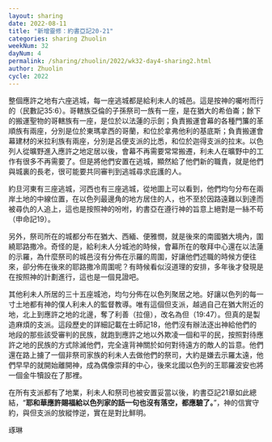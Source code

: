 ```yaml
---
layout: sharing
date: 2022-08-11
title: "新增靈修：約書亞記20-21"
categories: sharing Zhuolin
weekNum: 32
dayNum: 4
permalink: /sharing/zhuolin/2022/wk32-day4-sharing2.html
author: Zhuolin
cycle: 2022
---  
```


整個應許之地有六座逃城，每一座逃城都是給利未人的城邑。這是按神的囑咐而行的（民數記35:6）。哥轄族亞倫的子孫祭司一族有一座，是在猶大的希伯崙；餘下的搬運聖物的哥轄族有一座，是位於以法蓮的示劍；負責搬運會幕的各種門簾的革順族有兩座，分別是位於東瑪拿西的哥蘭，和位於拿弗他利的基底斯；負責搬運會幕建材的米拉利族有兩座，分別是呂便支派的比悉，和位於迦得支派的拉末。以色列人從曠野進入應許之地定居以後，會幕不再需要常常搬遷，利未人在曠野中的工作有很多不再需要了。但是將他們安置在逃城，顯然給了他們新的職責，就是他們與城裏的長老，很可能要共同審判到逃城尋求庇護的人。

約旦河東有三座逃城，河西也有三座逃城，從地圖上可以看到，他們均勻分布在兩岸土地的中線位置，在以色列最邊角的地方居住的人，也不至於因路遠難以到達而被尋仇的人追上，這也是按照神的吩咐，約書亞在遵行神的旨意上絕對是一絲不苟（申命記19）。

另外，祭司所在的城都分布在猶大、西緬、便雅憫，就是後來的南國猶大境內，圍繞耶路撒冷。奇怪的是，給利未人分城池的時候，會幕所在的敬拜中心還在以法蓮的示羅，為什麼祭司的城邑沒有分佈在示羅的周圍，好讓他們述職的時候方便往來，卻分佈在後來的耶路撒冷周圍呢？有時候看似沒道理的安排，多年後才發現是在按照神的計劃進行，這也是一個見證吧。

其他利未人所居的三十五座城池，均勻分佈在以色列聚居之地。好讓以色列的每一寸土地都有神的僕人利未人的監督教導。唯有這個但支派，越過自己在猶大附近的地，北上到應許之地的北邊，奪了利善（拉億），改名為但（19:47）。但真的是製造麻煩的支派。這段歷史的詳細記載在士師記18，他們沒有辦法逐出神給他們的地段的那些該受審判的民族，就跑到應許之地以外欺凌一個和平的民，按照對待應許之地的民族的方式除滅他們，完全違背神關於如何對待遠方的敵人的旨意。他們還在路上擄了一個非祭司家族的利未人去做他們的祭司，大約是嫌去示羅太遠，他們早早的就開始離開神，成為偶像崇拜的中心，後來北國以色列的王耶羅波安也將一個金牛犢設在了那裡。

在所有支派都有了地業，利未人和祭司也被安置妥當以後，約書亞記21章如此總結，“**耶和華應許賜福給以色列家的話一句也沒有落空，都應驗了。**”，神的信實守約，與但支派的放縱悖逆，實在是對比鮮明。

琢琳
